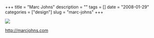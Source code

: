 +++
title = "Marc Johns"
description = ""
tags = []
date = "2008-01-29"
categories = ["design"]
slug = "marc-johns"
+++


 

  <div id="screens-thumbs" class="clearfix">
    <div class="txt-center" id="design-submission"><a href="http://marcjohns.com/"><img id='bluga-thumbnail-1044' class='bluga-thumbnail large' src='//media.konigi.com/bluga/
wt47f281d6b5f1a_0.jpg'/></a></div>  
  </div>   
<p><a href="http://marcjohns.com/">http://marcjohns.com</a></p>




